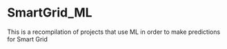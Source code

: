 # SmartGrid_ML
This is a recompilation of projects that use ML in order to make predictions for Smart Grid
